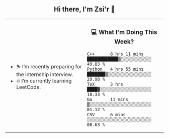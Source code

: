 <h2 align="center"> Hi there, I'm Zsi'r 👋 </h2>

<table>
    <tr>
        <td valign="center" width="50%">
            <ul>
                <li> ⛷️ I’m recently preparing for the internship interview.</li>
                <li> 🔥 I’m currently learning LeetCode.</li>
            </ul>
        </td>
       <td valign="top" width="50%">

<h3 align="center"> 💻 What I'm Doing This Week? </h3>

<!--START_SECTION:waka-->
```text
C++      8 hrs 11 mins   ████████████▒░░░░░░░░░░░░   49.83 % 
Python   4 hrs 55 mins   ███████▒░░░░░░░░░░░░░░░░░   29.98 % 
TeX      3 hrs           ████▓░░░░░░░░░░░░░░░░░░░░   18.33 % 
Go       11 mins         ▒░░░░░░░░░░░░░░░░░░░░░░░░   01.12 % 
CSV      6 mins          ░░░░░░░░░░░░░░░░░░░░░░░░░   00.63 % 
```
<!--END_SECTION:waka-->
</td></tr>
</table>

